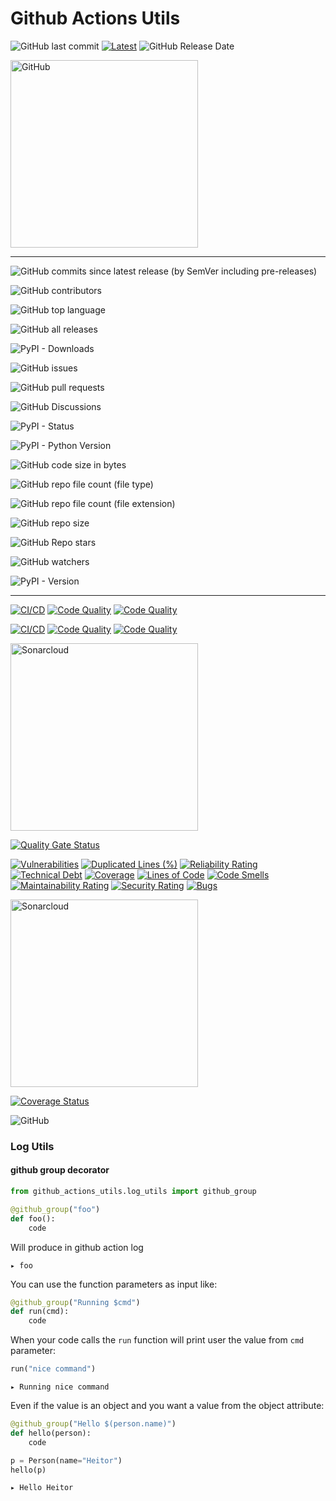# Github Actions Utils
![GitHub last commit](https://img.shields.io/github/last-commit/heitorpolidoro/github_actions_utils)
[![Latest](https://img.shields.io/github/release/heitorpolidoro/github_actions_utils.svg?label=latest)](https://github.com/heitorpolidoro/github_actions_utils/releases/latest)
![GitHub Release Date](https://img.shields.io/github/release-date/heitorpolidoro/github_actions_utils)

<a href="https://github.com/heitorpolidoro/github_actions_utils" >
  <img src="https://pngimg.com/uploads/github/github_PNG15.png" alt="GitHub" style="width:300px;">
</a>

---

![GitHub commits since latest release (by SemVer including pre-releases)](https://img.shields.io/github/commits-since/heitorpolidoro/github_actions_utils/latest)

![GitHub contributors](https://img.shields.io/github/contributors-anon/heitorpolidoro/github_actions_utils)

![GitHub top language](https://img.shields.io/github/languages/top/heitorpolidoro/github_actions_utils)

![GitHub all releases](https://img.shields.io/github/downloads/heitorpolidoro/github_actions_utils/total)

<!-- # TODO pip cache -->
![PyPI - Downloads](https://img.shields.io/pypi/dm/github_actions_utils)

![GitHub issues](https://img.shields.io/github/issues/heitorpolidoro/github_actions_utils)

![GitHub pull requests](https://img.shields.io/github/issues-pr/heitorpolidoro/github_actions_utils)

![GitHub Discussions](https://img.shields.io/github/discussions/heitorpolidoro/github_actions_utils)

![PyPI - Status](https://img.shields.io/pypi/status/github_actions_utils)

![PyPI - Python Version](https://img.shields.io/pypi/pyversions/github_actions_utils)

![GitHub code size in bytes](https://img.shields.io/github/languages/code-size/heitorpolidoro/github_actions_utils)

![GitHub repo file count (file type)](https://img.shields.io/github/directory-file-count/heitorpolidoro/github_actions_utils)

![GitHub repo file count (file extension)](https://img.shields.io/github/directory-file-count/heitorpolidoro/github_actions_utils/github_actions_utils)

![GitHub repo size](https://img.shields.io/github/repo-size/heitorpolidoro/github_actions_utils)

![GitHub Repo stars](https://img.shields.io/github/stars/heitorpolidoro/github_actions_utils)

![GitHub watchers](https://img.shields.io/github/watchers/heitorpolidoro/github_actions_utils)

![PyPI - Version](https://img.shields.io/pypi/v/github_actions_utils)

---


[![CI/CD](https://github.com/heitorpolidoro/github_actions_utils/actions/workflows/ci_cd.yml/badge.svg)](https://github.com/heitorpolidoro/github_actions_utils/actions/workflows/ci_cd.yml)
[![Code Quality](https://github.com/heitorpolidoro/github_actions_utils/actions/workflows/ci_cd.yml/badge.svg?event=issues)](https://github.com/heitorpolidoro/github_actions_utils/actions/workflows/ci_cd.yml)
[![Code Quality](https://github.com/heitorpolidoro/github_actions_utils/actions/workflows/ci_cd.yml/badge.svg?event=pull_request)](https://github.com/heitorpolidoro/github_actions_utils/actions/workflows/ci_cd.yml)

[![CI/CD](https://github.com/heitorpolidoro/github_actions_utils/actions/workflows/release.yml/badge.svg)](https://github.com/heitorpolidoro/github_actions_utils/actions/workflows/release.yml)
[![Code Quality](https://github.com/heitorpolidoro/github_actions_utils/actions/workflows/release.yml/badge.svg?event=issues)](https://github.com/heitorpolidoro/github_actions_utils/actions/workflows/release.yml)
[![Code Quality](https://github.com/heitorpolidoro/github_actions_utils/actions/workflows/release.yml/badge.svg?event=pull_request)](https://github.com/heitorpolidoro/github_actions_utils/actions/workflows/release.yml)

<a href="https://sonarcloud.io/project/overview?id=heitorpolidoro_github_actions_utils" >
  <img src="https://community.finos.org/img/vendors/sonarcloud-logo.png" alt="Sonarcloud" style="width:300px;">
</a>

[![Quality Gate Status](https://sonarcloud.io/api/project_badges/measure?project=heitorpolidoro_github_actions_utils&metric=alert_status)](https://sonarcloud.io/summary/new_code?id=heitorpolidoro_github_actions_utils)

[![Vulnerabilities](https://sonarcloud.io/api/project_badges/measure?project=heitorpolidoro_github_actions_utils&metric=vulnerabilities)](https://sonarcloud.io/summary/new_code?id=heitorpolidoro_github_actions_utils)
[![Duplicated Lines (%)](https://sonarcloud.io/api/project_badges/measure?project=heitorpolidoro_github_actions_utils&metric=duplicated_lines_density)](https://sonarcloud.io/summary/new_code?id=heitorpolidoro_github_actions_utils)
[![Reliability Rating](https://sonarcloud.io/api/project_badges/measure?project=heitorpolidoro_github_actions_utils&metric=reliability_rating)](https://sonarcloud.io/summary/new_code?id=heitorpolidoro_github_actions_utils)
[![Technical Debt](https://sonarcloud.io/api/project_badges/measure?project=heitorpolidoro_github_actions_utils&metric=sqale_index)](https://sonarcloud.io/summary/new_code?id=heitorpolidoro_github_actions_utils)
[![Coverage](https://sonarcloud.io/api/project_badges/measure?project=heitorpolidoro_github_actions_utils&metric=coverage)](https://sonarcloud.io/summary/new_code?id=heitorpolidoro_github_actions_utils)
[![Lines of Code](https://sonarcloud.io/api/project_badges/measure?project=heitorpolidoro_github_actions_utils&metric=ncloc)](https://sonarcloud.io/summary/new_code?id=heitorpolidoro_github_actions_utils)
[![Code Smells](https://sonarcloud.io/api/project_badges/measure?project=heitorpolidoro_github_actions_utils&metric=code_smells)](https://sonarcloud.io/summary/new_code?id=heitorpolidoro_github_actions_utils)
[![Maintainability Rating](https://sonarcloud.io/api/project_badges/measure?project=heitorpolidoro_github_actions_utils&metric=sqale_rating)](https://sonarcloud.io/summary/new_code?id=heitorpolidoro_github_actions_utils)
[![Security Rating](https://sonarcloud.io/api/project_badges/measure?project=heitorpolidoro_github_actions_utils&metric=security_rating)](https://sonarcloud.io/summary/new_code?id=heitorpolidoro_github_actions_utils)
[![Bugs](https://sonarcloud.io/api/project_badges/measure?project=heitorpolidoro_github_actions_utils&metric=bugs)](https://sonarcloud.io/summary/new_code?id=heitorpolidoro_github_actions_utils)


<a href="https://coveralls.io/github/heitorpolidoro/github_actions_utils">
  <img src="https://camo.githubusercontent.com/e66287f3f07172ea5536b34b3c4d02b03dee5901aecd641bb15b95549dfdd147/68747470733a2f2f73332e616d617a6f6e6177732e636f6d2f6173736574732e636f766572616c6c732e696f2f636f766572616c6c735f6c6f676f747970652d30312e706e67" alt="Sonarcloud" style="width:300px">
</a>

[![Coverage Status](https://coveralls.io/repos/github/heitorpolidoro/github_actions_utils/badge.svg?branch=master)](https://coveralls.io/github/heitorpolidoro/github_actions_utils?branch=master)

![GitHub](https://img.shields.io/github/license/heitorpolidoro/github_actions_utils)

### Log Utils
#### github group decorator
```python
from github_actions_utils.log_utils import github_group

@github_group("foo")
def foo():
    code
```
Will produce in github action log
```log
▸ foo
```
You can use the function parameters as input like:
```python
@github_group("Running $cmd")
def run(cmd):
    code
```
When your code calls the `run` function will print user the value from `cmd` parameter:
```python
run("nice command")
```
```log
▸ Running nice command
```
Even if the value is an object and you want a value from the object attribute:
```python
@github_group("Hello $(person.name)")
def hello(person):
    code
```
```python
p = Person(name="Heitor")
hello(p)
```
```log
▸ Hello Heitor
```
